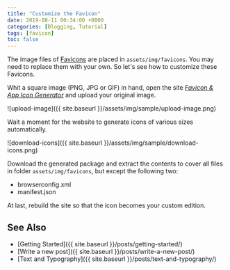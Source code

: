 ```yaml
---
title: "Customize the Favicon"
date: 2019-08-11 00:34:00 +0800
categories: [Blogging, Tutorial]
tags: [favicon]
toc: false
---
```


The image files of [Favicons](https://www.favicon-generator.org/about/) are placed in `assets/img/favicons`. You may need to replace them with your own. So let's see how to customize these Favicons.

Whit a square image (PNG, JPG or GIF) in hand, open the site [*Favicon & App Icon Generator*](https://www.favicon-generator.org/) and upload your original image.

![upload-image]({{ site.baseurl }}/assets/img/sample/upload-image.png)

Wait a moment for the website to generate icons of various sizes automatically.

![download-icons]({{ site.baseurl }}/assets/img/sample/download-icons.png)

Download the generated package and extract the contents to cover all files in folder `assets/img/favicons`, but except the following two:

- browserconfig.xml
- manifest.json



At last, rebuild the site so that the icon becomes your custom edition.

## See Also

* [Getting Started]({{ site.baseurl }}/posts/getting-started/)
* [Write a new post]({{ site.baseurl }}/posts/write-a-new-post/)
* [Text and Typography]({{ site.baseurl }}/posts/text-and-typography/)


